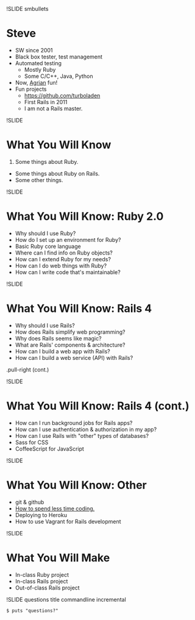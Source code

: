 !SLIDE smbullets
# Steve

* SW since 2001
* Black box tester, test management
* Automated testing
    * Mostly Ruby
    * Some C/C++, Java, Python
* Now, [Agrian](http://agrian.com) fun!
* Fun projects
    * https://github.com/turboladen
    * First Rails in 2011
    * I am not a Rails master.


!SLIDE
# What You Will Know

1. Some things about Ruby.
+ Some things about Ruby on Rails.
+ Some other things.

!SLIDE
# What You Will Know: Ruby 2.0

* Why should I use Ruby?
* How do I set up an environment for Ruby?
* Basic Ruby core language
* Where can I find info on Ruby objects?
* How can I extend Ruby for my needs?
* How can I do web things with Ruby?
* How can I write code that's maintainable?

!SLIDE
# What You Will Know: Rails 4

* Why should I use Rails?
* How does Rails simplify web programming?
* Why does Rails seems like magic?
* What are Rails' components & architecture?
* How can I build a web app with Rails?
* How can I build a web service (API) with Rails?

.pull-right (cont.)

!SLIDE
# What You Will Know: Rails 4 (cont.)

* How can I run background jobs for Rails apps?
* How can I use authentication & authorization in my app?
* How can I use Rails with "other" types of databases?
* Sass for CSS
* CoffeeScript for JavaScript


!SLIDE
# What You Will Know: Other

* git & github
* [How to spend less time coding.](http://www.rubyrags.com/products/9)
* Deploying to Heroku
* How to use Vagrant for Rails development

!SLIDE
# What You Will Make

* In-class Ruby project
* In-class Rails project
* Out-of-class Rails project


!SLIDE questions title commandline incremental

```
$ puts "questions?"
```

